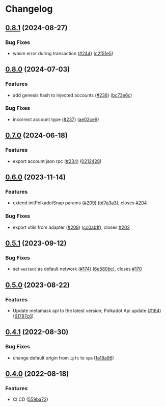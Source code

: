 # Changelog

## [0.8.1](https://github.com/ChainSafe/metamask-snap-polkadot/compare/metamask-polkadot-adapter-v0.8.0...metamask-polkadot-adapter-v0.8.1) (2024-08-27)


### Bug Fixes

* wasm error during transaction ([#244](https://github.com/ChainSafe/metamask-snap-polkadot/issues/244)) ([c2f51e5](https://github.com/ChainSafe/metamask-snap-polkadot/commit/c2f51e5322fa7cb6705e95e285a7fb377f5663ba))

## [0.8.0](https://github.com/ChainSafe/metamask-snap-polkadot/compare/metamask-polkadot-adapter-v0.7.0...metamask-polkadot-adapter-v0.8.0) (2024-07-03)


### Features

* add genesis hash to injected accounts ([#236](https://github.com/ChainSafe/metamask-snap-polkadot/issues/236)) ([bc73e6c](https://github.com/ChainSafe/metamask-snap-polkadot/commit/bc73e6ca7c229945dc513195f8b58377a0f99505))


### Bug Fixes

* incorrect account type ([#237](https://github.com/ChainSafe/metamask-snap-polkadot/issues/237)) ([ae02ce9](https://github.com/ChainSafe/metamask-snap-polkadot/commit/ae02ce9cee970e26ef4c6f5b9e48de50e7766419))

## [0.7.0](https://github.com/ChainSafe/metamask-snap-polkadot/compare/metamask-polkadot-adapter-v0.6.0...metamask-polkadot-adapter-v0.7.0) (2024-06-18)


### Features

* export account json rpc ([#234](https://github.com/ChainSafe/metamask-snap-polkadot/issues/234)) ([0212428](https://github.com/ChainSafe/metamask-snap-polkadot/commit/021242814fcb82832f5fb78c0a1c3c76b9437f13))

## [0.6.0](https://github.com/ChainSafe/metamask-snap-polkadot/compare/metamask-polkadot-adapter-v0.5.1...metamask-polkadot-adapter-v0.6.0) (2023-11-14)


### Features

* extend initPolkadotSnap params ([#209](https://github.com/ChainSafe/metamask-snap-polkadot/issues/209)) ([bf7a3a3](https://github.com/ChainSafe/metamask-snap-polkadot/commit/bf7a3a3b936eb55487c8dd3472c5de1457a96987)), closes [#204](https://github.com/ChainSafe/metamask-snap-polkadot/issues/204)


### Bug Fixes

* export utils from adapter ([#208](https://github.com/ChainSafe/metamask-snap-polkadot/issues/208)) ([cc0ab1f](https://github.com/ChainSafe/metamask-snap-polkadot/commit/cc0ab1f1078b3762a94772f2a897bf65f2c94da0)), closes [#202](https://github.com/ChainSafe/metamask-snap-polkadot/issues/202)

## [0.5.1](https://github.com/ChainSafe/metamask-snap-polkadot/compare/metamask-polkadot-adapter-v0.5.0...metamask-polkadot-adapter-v0.5.1) (2023-09-12)


### Bug Fixes

* set `westend` as default network ([#174](https://github.com/ChainSafe/metamask-snap-polkadot/issues/174)) ([6e580bc](https://github.com/ChainSafe/metamask-snap-polkadot/commit/6e580bc17a8991c7bf455c0828918c7f8f1df7de)), closes [#170](https://github.com/ChainSafe/metamask-snap-polkadot/issues/170)

## [0.5.0](https://github.com/ChainSafe/metamask-snap-polkadot/compare/metamask-polkadot-adapter-v0.4.1...metamask-polkadot-adapter-v0.5.0) (2023-08-22)


### Features

* Update metamask api to the latest version; Polkadot Api update ([#164](https://github.com/ChainSafe/metamask-snap-polkadot/issues/164)) ([61787c6](https://github.com/ChainSafe/metamask-snap-polkadot/commit/61787c6d2193e7ec6dee6cf3ecfae4b855717092))

## [0.4.1](https://github.com/ChainSafe/metamask-snap-polkadot/compare/metamask-polkadot-adapter-v0.4.0...metamask-polkadot-adapter-v0.4.1) (2022-08-30)


### Bug Fixes

* change default origin from `ipfs` to `npm` ([1e18a96](https://github.com/ChainSafe/metamask-snap-polkadot/commit/1e18a96fa9aee3f27533245a3e3af8f1680671a7))

## [0.4.0](https://github.com/ChainSafe/metamask-snap-polkadot/compare/metamask-polkadot-adapter-v0.3.1...metamask-polkadot-adapter-v0.4.0) (2022-08-18)


### Features

* CI CD ([559ba72](https://github.com/ChainSafe/metamask-snap-polkadot/commit/559ba722def6b5a95360d4f5daead1bdabb27f82))
